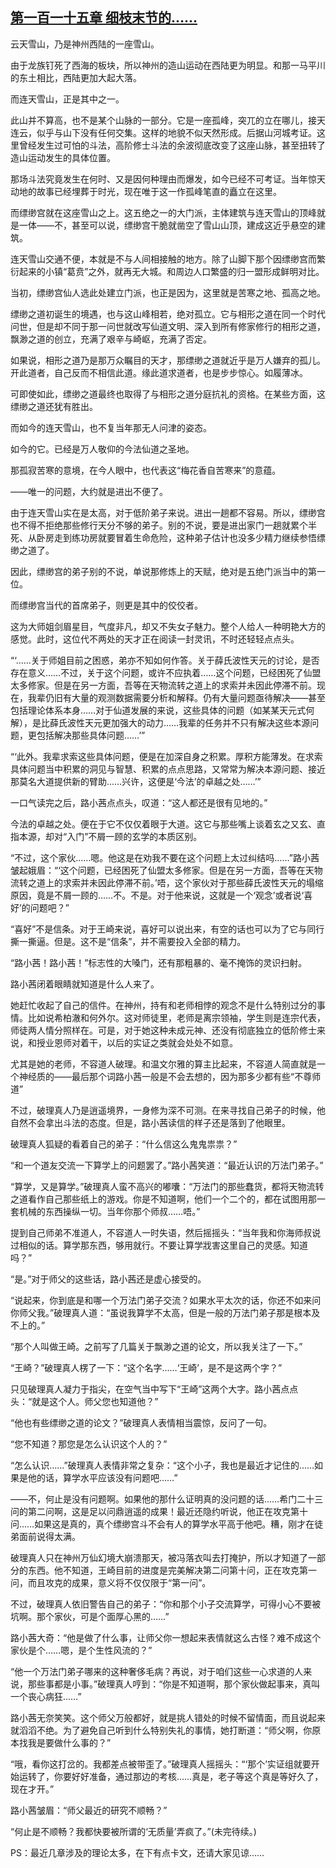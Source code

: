 ## [第一百一十五章 细枝末节的……](https://www.xxbiquge.com/11_11207/9062968.html)
<!--go-->

  云天雪山，乃是神州西陆的一座雪山。

  由于龙族钉死了西海的板块，所以神州的造山运动在西陆更为明显。和那一马平川的东土相比，西陆更加大起大落。

  而连天雪山，正是其中之一。

  此山并不算高，也不是某个山脉的一部分。它是一座孤峰，突兀的立在哪儿，接天连云，似乎与山下没有任何交集。这样的地貌不似天然形成。后据山河城考证。这里曾经发生过可怕的斗法，高阶修士斗法的余波彻底改变了这座山脉，甚至扭转了造山运动发生的具体位置。

  那场斗法究竟发生在何时、又是因何种理由而爆发，如今已经不可考证。当年惊天动地的故事已经埋葬于时光，现在唯于这一作孤峰笔直的矗立在这里。

  而缥缈宫就在这座雪山之上。这五绝之一的大门派，主体建筑与连天雪山的顶峰就是一体——不，甚至可以说，缥缈宫干脆就凿空了雪山山顶，建成这近乎悬空的建筑。

  连天雪山交通不便，本就是不与人间相接触的地方。除了山脚下那个因缥缈宫而繁衍起来的小镇“葛贲”之外，就再无大城。和周边人口繁盛的归一盟形成鲜明对比。

  当初，缥缈宫仙人选此处建立门派，也正是因为，这里就是苦寒之地、孤高之地。

  缥缈之道初诞生的境遇，也与这山峰相若，绝对孤立。它与相形之道在同一个时代问世，但是却不同于那一问世就改写仙道文明、深入到所有修家修行的相形之道，飘渺之道的创立，充满了艰辛与崎岖，充满了否定。

  如果说，相形之道乃是那万众瞩目的天才，那缥缈之道就近乎是万人嫌弃的孤儿。开此道者，自己反而不相信此道。缘此道求道者，也是步步惊心。如履薄冰。

  可即使如此，缥缈之道最终也取得了与相形之道分庭抗礼的资格。在某些方面，这缥缈之道还犹有胜出。

  而如今的连天雪山，也不复当年那无人问津的姿态。

  如今的它。已经是万人敬仰的今法仙道之圣地。

  那孤寂苦寒的意境，在今人眼中，也代表这“梅花香自苦寒来”的意蕴。

  ——唯一的问题，大约就是进出不便了。

  由于连天雪山实在是太高，对于低阶弟子来说。进出一趟都不容易。所以，缥缈宫也不得不拒绝那些修行天分不够的弟子。别的不说，要是进出家门一趟就累个半死、从卧房走到练功房就要冒着生命危险，这种弟子估计也没多少精力继续参悟缥缈之道了。

  因此，缥缈宫的弟子别的不说，单说那修炼上的天赋，绝对是五绝门派当中的第一位。

  而缥缈宫当代的首席弟子，则更是其中的佼佼者。

  这为大师姐剑眉星目，气度非凡，却又不失女子魅力。整个人给人一种明艳大方的感觉。此时，这位代不两处的天才正在阅读一封灵讯，不时还轻轻点点头。

  “‘……关于师姐目前之困惑，弟亦不知如何作答。关于薛氏波性天元的讨论，是否存在意义……不过，关于这个问题，或许不应执着……这个问题，已经困死了仙盟太多修家。但是在另一方面，吾等在天物流转之道上的求索并未因此停滞不前。现在，我辈仍旧有大量的观测数据需要分析和解释。仍有大量问题亟待解决——甚至包括理论体系本身……对于仙道发展的来说，这些具体的问题（如某某天元式何解），是比薛氏波性天元更加强大的动力……我辈的任务并不只有解决这些本源问题，更包括解决那些具体问题……’”

  “‘此外。我辈求索这些具体问题，便是在加深自身之积累。厚积方能薄发。在求索具体问题当中积累的洞见与智慧、积累的点点思路，又常常为解决本源问题、接近那莫名大道提供新的臂助……兴许，这便是‘今法’的卓越之处……’”

  一口气读完之后，路小茜点点头，叹道：“这人都还是很有见地的。”

  今法的卓越之处。便在于它不仅仅着眼于大道。这它与那些嘴上谈着玄之又玄、直指本源，却对“入门”不屑一顾的玄学的本质区别。

  “不过，这个家伙……嗯。他这是在劝我不要在这个问题上太过纠结吗……”路小茜皱起娥眉：“‘这个问题，已经困死了仙盟太多修家。但是在另一方面，吾等在天物流转之道上的求索并未因此停滞不前。’唔，这个家伙对于那些薛氏波性天元的塌缩原因，竟是不屑一顾的……不。不是。对于他来说，这就是一个‘观念’或者说‘喜好’的问题吧？”

  “喜好”不是信条。对于王崎来说，喜好可以说出来，有空的话也可以为了它与同行撕一撕逼。但是。这不是“信条”，并不需要投入全部的精力。

  “路小茜！路小茜！”标志性的大嗓门，还有那粗暴的、毫不掩饰的灵识扫射。

  路小茜闭着眼睛就知道是什么人来了。

  她赶忙收起了自己的信件。在神州，持有和老师相悖的观念不是什么特别过分的事情。比如说希柏澈和何外尔。这对师徒里，老师是离宗领袖，学生则是连宗代表，师徒两人情分照样在。可是，对于她这种未成元神、还没有彻底独立的低阶修士来说，和授业恩师对着干，以后的实证之类就会处处不如意。

  尤其是她的老师，不容道人破理。和温文尔雅的算主比起来，不容道人简直就是一个神经质的——最后那个词路小茜一般是不会去想的，因为那多少都有些“不尊师道”

  不过，破理真人乃是逍遥境界，一身修为深不可测。在来寻找自己弟子的时候，他自然不会拿出斗法的态度。但是，路小茜读信的样子还是落到了他眼里。

  破理真人狐疑的看着自己的弟子：“什么信这么鬼鬼祟祟？”

  “和一个道友交流一下算学上的问题罢了。”路小茜笑道：“最近认识的万法门弟子。”

  “算学，又是算学。”破理真人蛮不高兴的嘟囔：“万法门的那些蠢货，都将天物流转之道看作自己那些纸上的游戏。你是不知道啊，他们一个二个的，都在试图用那一套机械的东西操纵一切。当年你那个师叔……唔。”

  提到自己师弟不准道人，不容道人一时失语，然后摇摇头：“当年我和你海师叔说过相似的话。算学那东西，够用就行。不要让算学戕害这里自己的灵感。知道吗？”

  “是。”对于师父的这些话，路小茜还是虚心接受的。

  “说起来，你到底是和哪一个万法门弟子交流？如果水平太次的话，你还不如来问你师父我。”破理真人道：“虽说我算学不太高，但是一般的万法门弟子那是根本及不上的。”

  “那个人叫做王崎。之前写了几篇关于飘渺之道的论文，所以我关注了一下。”

  “王崎？”破理真人楞了一下：“这个名字……‘王崎’，是不是这两个字？”

  只见破理真人凝力于指尖，在空气当中写下“王崎”这两个大字。路小茜点点头：“就是这个人。师父您也知道他？”

  “他也有些缥缈之道的论文？”破理真人表情相当震惊，反问了一句。

  “您不知道？那您是怎么认识这个人的？”

  “怎么认识……”破理真人表情非常之复杂：“这个小子，我也是最近才记住的……如果是他的话，算学水平应该没有问题吧……”

  ——不，何止是没有问题啊。如果他的那什么证明真的没问题的话……希门二十三问的第二问啊，这是足以问鼎逍遥的成果！最近还隐约听说，他正在攻克第十问……如果这是真的，真个缥缈宫斗不会有人的算学水平高于他吧。糟，刚才在徒弟面前说得太满。

  破理真人只在神州万仙幻境大崩溃那天，被冯落衣叫去打掩护，所以才知道了一部分的东西。他不知道，王崎目前的进度是完美解决第二问第十问，正在攻克第一问，而且攻克的成果，意义将不仅仅限于“第一问”。

  不过，破理真人依旧警告自己的弟子：“你和那个小子交流算学，可得小心不要被坑啊。那个家伙，可是个面厚心黑的……”

  路小茜大奇：“他是做了什么事，让师父你一想起来表情就这么古怪？难不成这个家伙是个……嗯，是个生性风流的？”

  “他一个万法门弟子哪来的这种奢侈毛病？再说，对于咱们这些一心求道的人来说，那些事都是小事。”破理真人哼到：“你是不知道啊，那个家伙做起事来，真叫一个丧心病狂……”

  路小茜无奈笑笑。这个师父万般都好，就是挑人错处的时候不留情面，而且说起来就滔滔不绝。为了避免自己听到什么特别失礼的事情，她打断道：“师父啊，你原本找我是要做什么事的？”

  “哦，看你这打岔的。我都差点被带歪了。”破理真人摇摇头：“‘那个’实证组就要开始运转了，你要好好准备，通过那边的考核……真是，老子等这个真是等好久了，现在才开。”

  路小茜皱眉：“师父最近的研究不顺畅？”

  “何止是不顺畅？我都快要被所谓的‘无质量’弄疯了。”(未完待续。)

  PS：最近几章涉及的理论太多，在下有点卡文，还请大家见谅……<!--over-->
